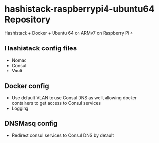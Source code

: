 # hashistack-raspberrypi4-ubuntu64 Repository
Hashistack + Docker + Ubuntu 64 on ARMv7 on Raspberry Pi 4

## Hashistack config files
- Nomad
- Consul
- Vault
## Docker config
- Use default VLAN to use Consul DNS as well, allowing docker containers to get access to Consul services
- Logging
## DNSMasq config 
- Redirect consul services to Consul DNS by default